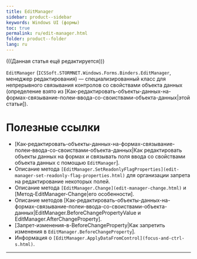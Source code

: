 ```yaml
---
title: EditManager
sidebar: product--sidebar
keywords: Windows UI (формы)
toc: true
permalink: ru/edit-manager.html
folder: product--folder
lang: ru
---
```


(((Данная статья ещё редактируется)))

`EditManager` (`ICSSoft.STORMNET.Windows.Forms.Binders.EditManager`, менеджер редактирования) — специализированный класс для непрерывного связывания контролов со свойствами объекта данных (определение взято из [Как-редактировать-объекты-данных-на-формах-связывание-полеи-ввода-со-своиствами-объекта-данных|этой статьи]).

# Полезные ссылки
* [Как-редактировать-объекты-данных-на-формах-связывание-полеи-ввода-со-своиствами-объекта-данных|Как редактировать объекты данных на формах и связывать поля ввода со свойствами объекта данных с помощью `EditManager`].
* Описание метода `[EditManager.SetReadonlyFlagProperties](edit-manager-set-readonly-flag-properties.html)` для организации запрета на редактирование некоторых полей.
* Описание метода `[EditManager.Change](edit-manager-change.html)` и [Метод-EditManager-Change|его особенности].
* Описание методов [Как-редактировать-объекты-данных-на-формах-связывание-полеи-ввода-со-своиствами-объекта-данных|EditManager.BeforeChangePropertyValue и EditManager.AfterChangeProperty].
* [Запрет-изменения-в-BeforeChangeProperty|Как запретить изменения в `EditManager.BeforeChangeProperty`].
* Информация о `[EditManager.ApplyDataFromControl](focus-and-ctrl-s.html)`.

----